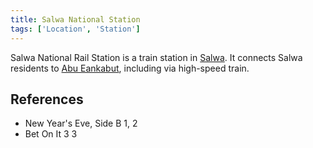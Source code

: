 ```yaml
---
title: Salwa National Station
tags: ['Location', 'Station']
---
```

Salwa National Rail Station is a train station in [Salwa](wiki/salwa.md). It connects Salwa residents to [Abu Eankabut](wiki/abu-eankabut.md), including via high-speed train.

## References
- New Year's Eve, Side B 1, 2
- Bet On It 3
3
